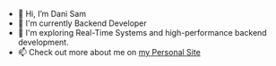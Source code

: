 - 👋 Hi, I’m Dani Sam
- 👀 I'm currently Backend Developer
- 🚀 I'm exploring Real-Time Systems and high-performance backend development.
- 📫 Check out more about me on [my Personal Site](https://dani-sam.github.io/Personal-Website)
<!--
**dani-sam/dani-sam** is a ✨ _special_ ✨ repository because its `README.md` (this file) appears on your GitHub profile.

Here are some ideas to get you started:

- 🔭 I’m currently working on ...
- 🌱 I’m currently learning ...
- 👯 I’m looking to collaborate on ...
- 🤔 I’m looking for help with ...
- 💬 Ask me about ...
- 📫 How to reach me: ...
- 😄 Pronouns: ...
- ⚡ Fun fact: ...
-->
